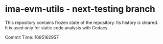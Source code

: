 # ima-evm-utils - next-testing branch

This repository contains frozen state of the repository.
Its history is cleared. It is used only for static code
analysis with Codacy.

Commit Time: 1695162957